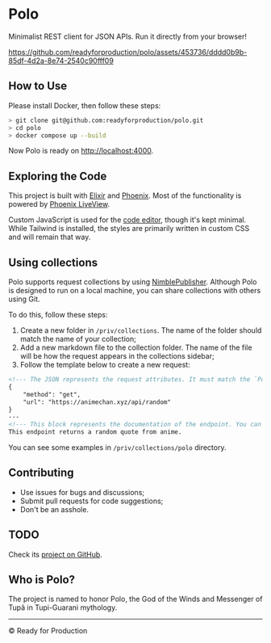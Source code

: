 # Polo

Minimalist REST client for JSON APIs. Run it directly from your browser!

https://github.com/readyforproduction/polo/assets/453736/dddd0b9b-85df-4d2a-8e74-2540c90fff09

## How to Use

Please install Docker, then follow these steps:

```bash
> git clone git@github.com:readyforproduction/polo.git
> cd polo
> docker compose up --build
```

Now Polo is ready on [http://localhost:4000](http://localhost:4000).

## Exploring the Code

This project is built with [Elixir](https://elixir-lang.org/) and [Phoenix](https://www.phoenixframework.org/). Most
of the functionality is powered by [Phoenix LiveView](https://hexdocs.pm/phoenix_live_view/Phoenix.LiveView.html).

Custom JavaScript is used for the [code editor](https://codemirror.net), though it's kept minimal. While Tailwind is
installed, the styles are primarily written in custom CSS and will remain that way.

## Using collections

Polo supports request collections by using [NimblePublisher](https://github.com/dashbitco/nimble_publisher).
Although Polo is designed to run on a local machine, you can share collections with others using Git.

To do this, follow these steps:

1. Create a new folder in `/priv/collections`. The name of the folder should match the name of your collection;
2. Add a new markdown file to the collection folder. The name of the file will be how the request appears in the collections sidebar;
3. Follow the template below to create a new request:

```markdown
<!--- The JSON represents the request attributes. It must match the `Polo.Client.Request` from the source code. -->
{
    "method": "get",
    "url": "https://animechan.xyz/api/random"
}
---
<!--- This block represents the documentation of the endpoint. You can use Markdown syntax here. -->
This endpoint returns a random quote from anime.
```

You can see some examples in `/priv/collections/polo` directory.

## Contributing

* Use issues for bugs and discussions;
* Submit pull requests for code suggestions;
* Don't be an asshole.

## TODO

Check its [project on GitHub](https://github.com/orgs/readyforproduction/projects/9).

## Who is Polo?

The project is named to honor Polo, the God of the Winds and Messenger of Tupã in Tupi-Guarani mythology.

---

© Ready for Production
